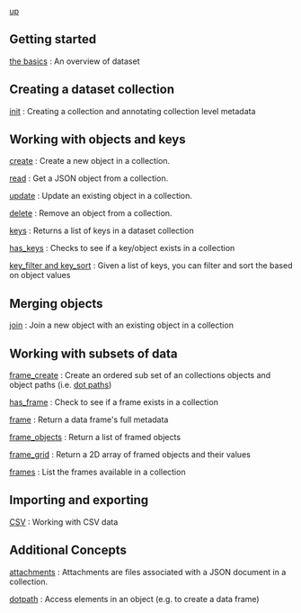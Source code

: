
[up](..)

## Getting started

[the basics](basics.html)
: An overview of dataset

## Creating a dataset collection

[init](init.html)
: Creating a collection and annotating collection level metadata

## Working with objects and keys

[create](create.html)
: Create a new object in a collection.

[read](read.html)
: Get a JSON object from a collection.

[update](update.html)
: Update an existing object in a collection.

[delete](delete.html)
: Remove an object from a collection.

[keys](keys.html)
: Returns a list of keys in a dataset collection

[has_keys](keys.html)
: Checks to see if a key/object exists in a collection

[key_filter and key_sort](key_filter-and-key_sort.html)
: Given a list of keys, you can filter and sort the based on object values

## Merging objects

[join](join.html)
: Join a new object with an existing object in a collection

## Working with subsets of data

[frame_create](frame.html)
: Create an ordered sub set of an collections objects and object paths (i.e. [dot paths](dot_path.html))

[has_frame](frame.html)
: Check to see if a frame exists in a collection

[frame](frame.html)
: Return a data frame's full metadata

[frame_objects](frame_objects.html)
: Return a list of framed objects

[frame_grid](frame_grid.html)
: Return a 2D array of framed objects and their values

[frames](frames.html)
: List the frames available in a collection

## Importing and exporting

[CSV](csv.html)
: Working with CSV data

## Additional Concepts

[attachments](attachments.html)
: Attachments are files associated with a JSON document in a collection.

[dotpath](dotpath.html)
: Access elements in an object (e.g. to create a data frame)

